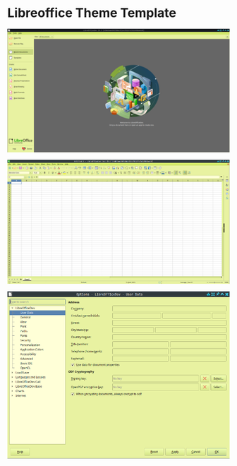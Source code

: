 # Libreoffice Theme Template

![Lime Theme Start center](assets/lime-theme-start-center.png)


![Lime Theme Calc](assets/lime-theme-calc.png)


![Lime Options Dialog](assets/lime-theme-options-dialog.png)

